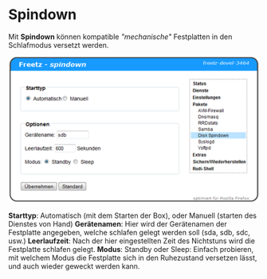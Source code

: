 Spindown
========

Mit **Spindown** können kompatible *"mechanische"* Festplatten in den
Schlafmodus versetzt werden.

[![spindown-cgi](../../docs/screenshots/69_md.png)](../../docs/screenshots/69.png)

**Starttyp**: Automatisch (mit dem Starten der Box), oder Manuell
(starten des Dienstes von Hand)
**Gerätenamen**: Hier wird der Gerätenamen der Festplatte angegeben,
welche schlafen gelegt werden soll (sda, sdb, sdc, usw.)
**Leerlaufzeit**: Nach der hier eingestellten Zeit des Nichtstuns wird
die Festplatte schlafen gelegt.
**Modus**: Standby oder Sleep: Einfach probieren, mit welchem Modus die
Festplatte sich in den Ruhezustand versetzen lässt, und auch wieder
geweckt werden kann.

